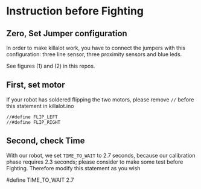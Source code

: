 # Instruction before Fighting

## Zero, Set Jumper configuration

In order to make killalot work, you have to connect the jumpers with this configuration: three line sensor, three proximity sensors and blue leds.

See figures (1) and (2) in this repos.


## First, set motor

If your robot has soldered flipping the two motors, please remove `//` before this statement in killalot.ino

    //#define FLIP_LEFT
    //#define FLIP_RIGHT


## Second, check Time

With our robot, we set `TIME_TO_WAIT` to 2.7 seconds, because our calibration phase requires 2.3 seconds; please consider to make some test before Fighting.
Therefore modify this statement as you wish

#define TIME_TO_WAIT 2.7
